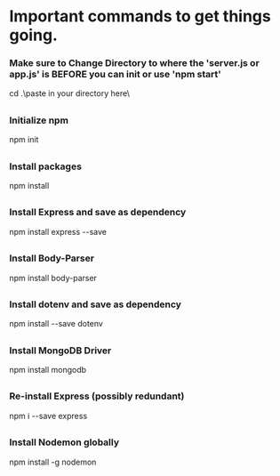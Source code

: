 # Important commands to get things going.

### Make sure to Change Directory to where the 'server.js or app.js' is BEFORE you can init or use 'npm start'
cd .\paste in your directory here\
##
### Initialize npm
npm init
##
### Install packages
npm install
##
### Install Express and save as dependency
npm install express --save
##
### Install Body-Parser
npm install body-parser
##
### Install dotenv and save as dependency
npm install --save dotenv
##
### Install MongoDB Driver
npm install mongodb
##
### Re-install Express (possibly redundant)
npm i --save express
##
### Install Nodemon globally
npm install -g nodemon
##
